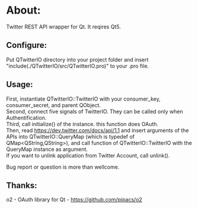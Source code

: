 About:  
==
Twitter REST API wrapper for Qt. It reqires Qt5.  


Configure:  
--
Put QTwitterIO directory into your project folder and insert "include(./QTwitterIO/src/QTwitterIO.pro)" to your .pro file.  


Usage:  
--
First, instantiate QTwitterIO::TwitterIO with your consumer_key, consumer_secret, and parent QObject.  
Second, connect five signals of TwitterIO. They can be called only when Authentification.  
Third, call initialize() of the instance. this function does OAuth.  
Then, read https://dev.twitter.com/docs/api/1.1 and insert arguments of the APIs into QTwitterIO::QueryMap (which is typedef of QMap<QString,QString>), and call function of QTwitterIO::TwitterIO with the QueryMap instance as argument.  
If you want to unlink application from Twitter Account, call unlink().  

Bug report or question is more than wellcome.  


Thanks:
--
o2 - OAuth library for Qt - https://github.com/pipacs/o2
